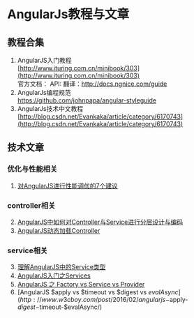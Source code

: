 # AngularJs教程与文章 #
## 教程合集 ##

1. AngularJS入门教程   
[http://www.ituring.com.cn/minibook/303](http://www.ituring.com.cn/minibook/303)  
官方文档：
API:
翻译：[http://docs.ngnice.com/guide ](http://docs.ngnice.com/guide )  
1. AngularJs编程规范  
[https://github.com/johnpapa/angular-styleguide ](https://github.com/johnpapa/angular-styleguide )  
1. AngularJs技术中文教程  
[http://blog.csdn.net/Evankaka/article/category/6170743](http://blog.csdn.net/Evankaka/article/category/6170743)  
## 技术文章 ##  
### 优化与性能相关 ###  
1. [对AngularJS进行性能调优的7个建议](http://www.csdn.net/article/2013-09-18/2816972-AngularJS-performance-tuning-for-long-list)   
### controller相关 ###  
2. [AngularJS中如何对Controller与Service进行分层设计与编码](http://www.jianshu.com/p/1e1aaf0fd30a)  
3. [AngularJS动态加载Controller](http://www.w3cboy.com/post/2016/03/angularjs-dynamic-load-controller/)
### service相关 ###  
3. [理解AngularJS中的Service类型](http://get.ftqq.com/204.get)  
4. [AngularJS入门之Services](http://www.cnblogs.com/wushangjue/p/4533953.html?utm_source=tuicool&utm_medium=referral)  
5. [AngularJS 之 Factory vs Service vs Provider](http://www.oschina.net/translate/angularjs-factory-vs-service-vs-provider)  
6. [AngularJS $apply vs $timeout vs $digest vs $evalAsync](http://www.w3cboy.com/post/2016/02/angularjs-$apply-$digest-$timeout-$evalAsync/)
